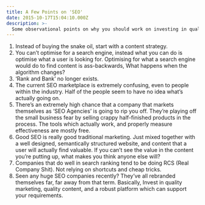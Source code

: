 ```yaml
---
title: A Few Points on 'SEO'
date: 2015-10-17T15:04:10.000Z
description: >-
  Some observational points on why you should work on investing in quality content, a good platform, and classic marketing
---
```


1.  Instead of buying the snake oil, start with a content strategy.
2.  You can’t optimise for a search engine, instead what you can do is optimise what a user is looking for. Optimising for what a search engine would do to find content is ass-backwards, What happens when the algorithm changes?
3.  ‘Rank and Bank’ no longer exists.
4.  The current SEO marketplace is extremely confusing, even to people within the industry. Half of the people seem to have no idea what’s actually going on.
5.  There’s an extremely high chance that a company that markets themselves as ‘SEO Agencies’ is going to rip you off. They’re playing off the small business fear by selling crappy half-finished products in the process. The tools which actually work, and properly measure effectiveness are mostly free.
6.  Good SEO is really good traditional marketing. Just mixed together with a well designed, semantically structured website, and content that a user will actually find valuable. If you can’t see the value in the content you’re putting up, what makes you think anyone else will?
7.  Companies that do well in search ranking tend to be doing RCS (Real Company Shit). Not relying on shortcuts and cheap tricks.
8.  Seen any huge SEO companies recently? They’ve all rebranded themselves far, far away from that term.
    Basically, Invest in quality marketing, quality content, and a robust platform which can support your requirements.
